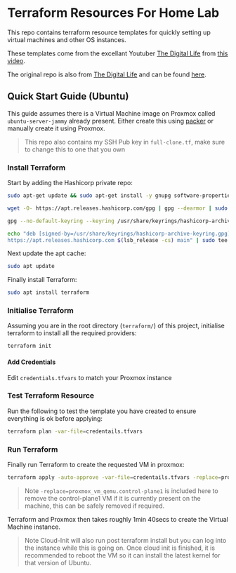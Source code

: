 # Terraform Resources For Home Lab
This repo contains terraform resource templates for quickly setting up virtual machines and other OS instances.

These templates come from the excellant Youtuber [The Digital Life](https://www.youtube.com/c/TheDigitalLifeTech) from [this video](https://www.youtube.com/watch?v=dvyeoDBUtsU).

The original repo is also from [The Digital Life](https://www.youtube.com/c/TheDigitalLifeTech) and can be found [here](https://github.com/xcad2k/boilerplates).

## Quick Start Guide (Ubuntu)

This guide assumes there is a Virtual Machine image on Proxmox called `ubuntu-server-jammy` already present. Either create this using [packer](https://github.com/padraigconnolly/packer) or manually create it using Proxmox.

> This repo also contains my SSH Pub key in `full-clone.tf`, make sure to change this to one that you own

### Install Terraform

Start by adding the Hashicorp private repo:
```bash
sudo apt-get update && sudo apt-get install -y gnupg software-properties-common

wget -O- https://apt.releases.hashicorp.com/gpg | gpg --dearmor | sudo tee /usr/share/keyrings/hashicorp-archive-keyring.gpg

gpg --no-default-keyring --keyring /usr/share/keyrings/hashicorp-archive-keyring.gpg --fingerprint

echo "deb [signed-by=/usr/share/keyrings/hashicorp-archive-keyring.gpg] \
https://apt.releases.hashicorp.com $(lsb_release -cs) main" | sudo tee /etc/apt/sources.list.d/hashicorp.list
```

Next update the apt cache:
```bash
sudo apt update
```

Finally install Terraform:
```bash
sudo apt install terraform
```

### Initialise Terraform

Assuming you are in the root directory (`terraform/`) of this project, initialise terraform to install all the required providers:
```bash
terraform init
```

#### Add Credentials

Edit `credentials.tfvars` to match your Proxmox instance

### Test Terraform Resource

Run the following to test the template you have created to ensure everything is ok before applying:
```bash
terraform plan -var-file=credentails.tfvars
```

### Run Terraform

Finally run Terraform to create the requested VM in proxmox:
```bash
terraform apply -auto-approve -var-file=credentails.tfvars -replace=proxmox_vm_qemu.control-plane1
```
> Note `-replace=proxmox_vm_qemu.control-plane1` is included here to remove the control-plane1 VM if it is currently present on the machine, this can be safely removed if required.

Terraform and Proxmox then takes roughly 1min 40secs to create the Virtual Machine instance.
> Note Cloud-Init will also run post terraform install but you can log into the instance while this is going on. Once cloud init is finished, it is recommended to reboot the VM so it can install the latest kernel for that version of Ubuntu.
